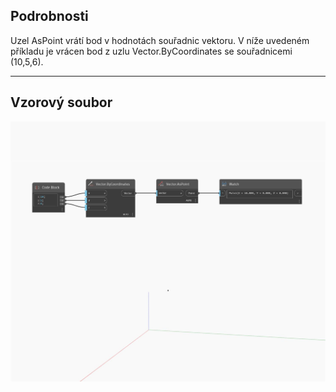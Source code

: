## Podrobnosti
Uzel AsPoint vrátí bod v hodnotách souřadnic vektoru. V níže uvedeném příkladu je vrácen bod z uzlu Vector.ByCoordinates se souřadnicemi (10,5,6).
___
## Vzorový soubor

![AsPoint](./Autodesk.DesignScript.Geometry.Vector.AsPoint_img.jpg)

